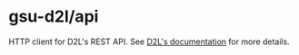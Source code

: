 # gsu-d2l/api
HTTP client for D2L's REST API. See [D2L's documentation](https://docs.valence.desire2learn.com/about.html) for more details.